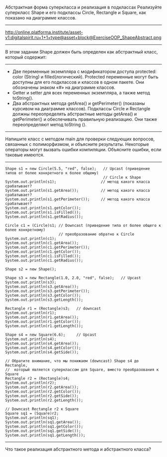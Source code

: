 Абстрактная форма суперкласса и реализация в подклассах
Реализуйте суперкласс Shape и его подклассы Circle, Rectangle и Square, как показано на диаграмме классов.
***
<http://online.platforma.institute/asset-v1:digitalspirit.ru+1+1+type@asset+block@ExerciseOOP_ShapeAbstract.png>
***
В этом задании Shape должен быть определен как абстрактный класс, который содержит:
***
* Две переменные экземпляра с модификатором доступа protected: color (String) и filled(логический). Protected переменные могут быть доступны для его подклассов и классов в одном пакете. Они обозначены знаком «#» на диаграмме классов.
* Getter и setter для всех переменных экземпляра, а также метод toString().
* Два абстрактных метода getArea() и getPerimeter() (показаны курсивом на диаграмме классов).
Подклассы Circle и Rectangle должны переопределять абстрактные методы getArea() и getPerimeter() и обеспечивать правильную реализацию. Они также переопределяют метод toString ().
***
Напишите класс c методом main для проверки следующих вопросов, связанных с полиморфизмом, и объясните результаты. Некоторые операторы могут вызвать ошибки компиляции. Объясните ошибки, если таковые имеются.
***
```
Shape s1 = new Circle(5.5, "red", false);   // Upcast (приведение типов от более конкретного к более общему)
                                            // Circle к Shape
System.out.println(s1);                    // метод какого класса срабатывает?
System.out.println(s1.getArea());          // метод какого класса срабатывает?
System.out.println(s1.getPerimeter());     // метод какого класса срабатывает?
System.out.println(s1.getColor());
System.out.println(s1.isFilled());
System.out.println(s1.getRadius());

Circle c1 = (Circle)s1; // Downcast (приведение типа от более общего к более конкретному)
                        // преобразование обратно к Circle
System.out.println(c1);
System.out.println(c1.getArea());
System.out.println(c1.getPerimeter());
System.out.println(c1.getColor());
System.out.println(c1.isFilled());
System.out.println(c1.getRadius());

Shape s2 = new Shape();

Shape s3 = new Rectangle(1.0, 2.0, "red", false);   // Upcast
System.out.println(s3);
System.out.println(s3.getArea());
System.out.println(s3.getPerimeter());
System.out.println(s3.getColor());
System.out.println(s3.getLength());

Rectangle r1 = (Rectangle)s3;   // downcast
System.out.println(r1);
System.out.println(r1.getArea());
System.out.println(r1.getColor());
System.out.println(r1.getLength());

Shape s4 = new Square(6.6);     // Upcast
System.out.println(s4);
System.out.println(s4.getArea());
System.out.println(s4.getColor());
System.out.println(s4.getSide());

// Обратите внимание, что мы понижаем (downcast) Shape s4 до Rectangle,
//  который является суперклассом для Square, вместо преобразования к Square
Rectangle r2 = (Rectangle)s4;
System.out.println(r2);
System.out.println(r2.getArea());
System.out.println(r2.getColor());
System.out.println(r2.getSide());
System.out.println(r2.getLength());

// Downcast Rectangle r2 к Square
Square sq1 = (Square)r2;
System.out.println(sq1);
System.out.println(sq1.getArea());
System.out.println(sq1.getColor());
System.out.println(sq1.getSide());
System.out.println(sq1.getLength());
```
***
Что такое реализация абстрактного метода и абстрактного класса?

